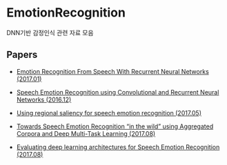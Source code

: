 # EmotionRecognition
DNN기반 감정인식 관련 자료 모음

## Papers
* [Emotion Recognition From Speech With Recurrent
Neural Networks (2017.01)](https://arxiv.org/pdf/1701.08071.pdf)

* [Speech Emotion Recognition using
Convolutional and Recurrent Neural Networks (2016.12)](http://www.apsipa.org/proceedings_2016/HTML/paper2016/137.pdf)

* [Using regional saliency for speech emotion recognition (2017.05)](http://web.eecs.umich.edu/~emilykmp/EmilyPapers/2017_Aldeneh_ICASSP.pdf)

* [Towards Speech Emotion Recognition “in the wild”
using Aggregated Corpora and Deep Multi-Task Learning (2017.08)](https://arxiv.org/pdf/1708.03920.pdf)

* [Evaluating deep learning architectures for Speech Emotion Recognition (2017.08)](https://www.sciencedirect.com/science/article/pii/S089360801730059X)

